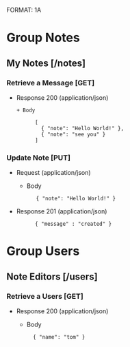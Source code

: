 FORMAT: 1A

# Group Notes

## My Notes [/notes]

### Retrieve a Message [GET]

+ Response 200 (application/json)

      + Body

            [
              { "note": "Hello World!" },
              { "note": "see you" }
            ]

### Update Note [PUT]

+ Request (application/json)

   + Body

            { "note": "Hello World!" }

+ Response 201 (application/json)

            { "message" : "created" }

# Group Users

## Note Editors [/users]

### Retrieve a Users [GET]

+ Response 200 (application/json)

    + Body

            { "name": "tom" }
